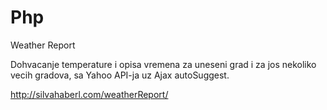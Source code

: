 # Php
Weather Report

Dohvacanje temperature i opisa vremena za uneseni grad i za jos nekoliko vecih gradova, sa Yahoo API-ja uz Ajax autoSuggest.

http://silvahaberl.com/weatherReport/
